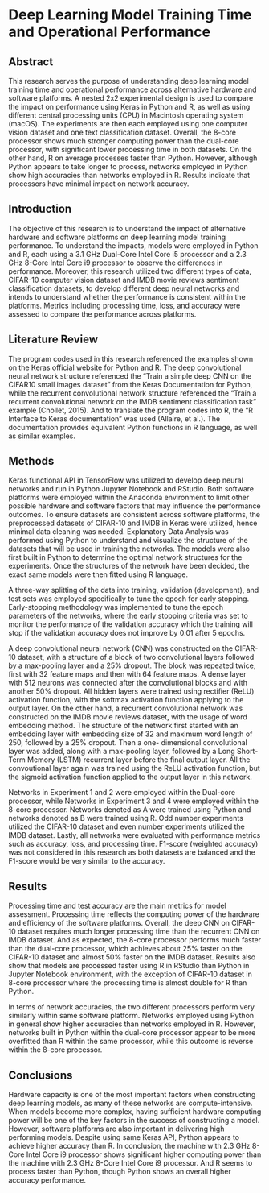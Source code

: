 # Deep Learning Model Training Time and Operational Performance

## Abstract
This research serves the purpose of understanding deep learning model training time and operational performance across alternative hardware and software platforms. A nested 2x2 experimental design is used to compare the impact on performance using Keras in Python and R, as well as using different central processing units (CPU) in Macintosh operating system (macOS). The experiments are then each employed using one computer vision dataset and one text classification dataset. Overall, the 8-core processor shows much stronger computing power than the dual-core processor, with significant lower processing time in both datasets. On the other hand, R on average processes faster than Python. However, although Python appears to take longer to process, networks employed in Python show high accuracies than networks employed in R. Results indicate that processors have minimal impact on network accuracy.

## Introduction
The objective of this research is to understand the impact of alternative hardware and software platforms on deep learning model training performance. To understand the impacts, models were employed in Python and R, each using a 3.1 GHz Dual-Core Intel Core i5 processor and a 2.3 GHz 8-Core Intel Core i9 processor to observe the differences in performance. Moreover, this research utilized two different types of data, CIFAR-10 computer vision dataset and IMDB movie reviews sentiment classification datasets, to develop different deep neural networks and intends to understand whether the performance is consistent within the platforms. Metrics including processing time, loss, and accuracy were assessed to compare the performance across platforms.

## Literature Review
The program codes used in this research referenced the examples shown on the Keras official website for Python and R. The deep convolutional neural network structure referenced the “Train a simple deep CNN on the CIFAR10 small images dataset” from the Keras Documentation for Python, while the recurrent convolutional network structure referenced the “Train a recurrent convolutional network on the IMDB sentiment classification task” example (Chollet, 2015). And to translate the program codes into R, the “R Interface to Keras documentation” was used (Allaire, et al.). The documentation provides equivalent Python functions in R language, as well as similar examples.

## Methods
Keras functional API in TensorFlow was utilized to develop deep neural networks and run in Python Jupyter Notebook and RStudio. Both software platforms were employed within the Anaconda environment to limit other possible hardware and software factors that may influence the performance outcomes. To ensure datasets are consistent across software platforms, the preprocessed datasets of CIFAR-10 and IMDB in Keras were utilized, hence minimal data cleaning was needed. Explanatory Data Analysis was performed using Python to understand and visualize the structure of the datasets that will be used in training the networks. The models were also first built in Python to determine the optimal network structures for the experiments. Once the structures of the network have been decided, the exact same models were then fitted using R language.  

A three-way splitting of the data into training, validation (development), and test sets was employed specifically to tune the epoch for early stopping. Early-stopping methodology was implemented to tune the epoch parameters of the networks, where the early stopping criteria was set to monitor the performance of the validation accuracy which the training will stop if the validation accuracy does not improve by 0.01 after 5 epochs.  

A deep convolutional neural network (CNN) was constructed on the CIFAR-10 dataset, with a structure of a block of two convolutional layers followed by a max-pooling layer and a 25% dropout. The block was repeated twice, first with 32 feature maps and then with 64 feature maps. A dense layer with 512 neurons was connected after the convolutional blocks and with another 50% dropout. All hidden layers were trained using rectifier (ReLU) activation function, with the softmax activation function applying to the output layer. On the other hand, a recurrent convolutional network was constructed on the IMDB movie reviews dataset, with the usage of word embedding method. The structure of the network first started with an embedding layer with embedding size of 32 and maximum word length of 250, followed by a 25% dropout. Then a one- dimensional convolutional layer was added, along with a max-pooling layer, followed by a Long Short-Term Memory (LSTM) recurrent layer before the final output layer. All the convoutional layer again was trained using the ReLU activation function, but the sigmoid activation function applied to the output layer in this network.  

Networks in Experiment 1 and 2 were employed within the Dual-core processor, while Networks in Experiment 3 and 4 were employed within the 8-core processor. Networks denoted as A were trained using Python and networks denoted as B were trained using R. Odd number experiments utilized the CIFAR-10 dataset and even number experiments utilized the IMDB dataset. Lastly, all networks were evaluated with performance metrics such as accuracy, loss, and processing time. F1-score (weighted accuracy) was not considered in this research as both datasets are balanced and the F1-score would be very similar to the accuracy.

## Results
Processing time and test accuracy are the main metrics for model assessment. Processing time reflects the computing power of the hardware and efficiency of the software platforms. Overall, the deep CNN on CIFAR-10 dataset requires much longer processing time than the recurrent CNN on IMDB dataset. And as expected, the 8-core processor performs much faster than the dual-core processor, which achieves about 25% faster on the CIFAR-10 dataset and almost 50% faster on the IMDB dataset. Results also show that models are processed faster using R in RStudio than Python in Jupyter Notebook environment, with the exception of CIFAR-10 dataset in 8-core processor where the processing time is almost double for R than Python.  

In terms of network accuracies, the two different processors perform very similarly within same software platform. Networks employed using Python in general show higher accuracies than networks employed in R. However, networks built in Python within the dual-core processor appear to be more overfitted than R within the same processor, while this outcome is reverse within the 8-core processor.  

## Conclusions
Hardware capacity is one of the most important factors when constructing deep learning models, as many of these networks are compute-intensive. When models become more complex, having sufficient hardware computing power will be one of the key factors in the success of constructing a model. However, software platforms are also important in delivering high performing models. Despite using same Keras API, Python appears to achieve higher accuracy than R. In conclusion, the machine with 2.3 GHz 8-Core Intel Core i9 processor shows significant higher computing power than the machine with 2.3 GHz 8-Core Intel Core i9 processor. And R seems to process faster than Python, though Python shows an overall higher accuracy performance.

